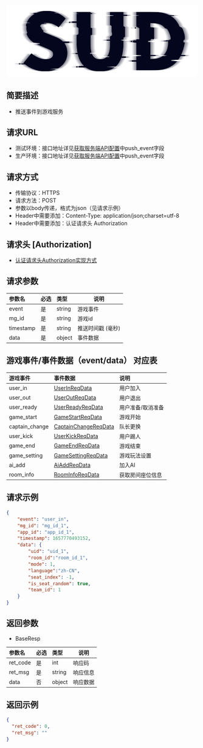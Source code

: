 #

![SUD](../../Resource/logo.png)

## 简要描述

- 推送事件到游戏服务

## 请求URL

- 测试环境：接口地址详见[获取服务端API配置](ObtainServerEndAPIConfigurations.md)中push_event字段
- 生产环境：接口地址详见[获取服务端API配置](ObtainServerEndAPIConfigurations.md)中push_event字段

## 请求方式

- 传输协议：HTTPS
- 请求方法：POST
- 参数以body传递，格式为json（见请求示例）
- Header中需要添加：Content-Type: application/json;charset=utf-8
- Header中需要添加：认证请求头 Authorization

## 请求头 [Authorization]

- [认证请求头Authorization实现方式](AuthorizationDescription.md)

## 请求参数

| 参数名             | 必选  | 类型              | 说明                      |
|:----------------|:----|:----------------|-------------------------|
| event           | 是   | string          | 游戏事件                    |
| mg_id           | 是   | string          | 游戏id                    |
| timestamp       | 是   | string          | 推送时间戳 (毫秒)              |
| data            | 是   | object          | 事件数据                    |


## 游戏事件/事件数据（event/data） 对应表

| 游戏事件           | 事件数据                                                          | 说明          |
|:---------------|:--------------------------------------------------------------|:------------|
| user_in        | [UserInReqData](PushEventData/UserInReqData.md)               | 用户加入          |
| user_out       | [UserOutReqData](PushEventData/UserOutReqData.md)             | 用户退出          |
| user_ready     | [UserReadyReqData](PushEventData/UserReadyReqData.md)         | 用户准备/取消准备  |
| game_start     | [GameStartReqData](PushEventData/GameStartReqData.md)         | 游戏开始          |
| captain_change | [CaptainChangeReqData](PushEventData/CaptainChangeReqData.md) | 队长更换          |
| user_kick      | [UserKickReqData](PushEventData/UserKickReqData.md)           | 用户踢人          |
| game_end       | [GameEndReqData](PushEventData/GameEndReqData.md)             | 游戏结束          |
| game_setting   | [GameSettingReqData](PushEventData/GameSettingReqData.md)     | 游戏玩法设置      |
| ai_add         | [AiAddReqData](PushEventData/AiAddReqData.md)                 | 加入AI            |
| room_info      | [RoomInfoReqData](PushEventData/RoomInfoReqData.md)           | 获取房间座位信息   |

## 请求示例

```json
{
    "event": "user_in",
    "mg_id": "mg_id_1",
    "app_id": "app_id_1",
    "timestamp": 1657770493152,
    "data": {
        "uid": "uid_1",
        "room_id":"room_id_1",
        "mode": 1,
        "language":"zh-CN",
        "seat_index": -1,
        "is_seat_random": true,
        "team_id": 1
    }
}
```

## 返回参数

- BaseResp

| 参数名      | 必选  | 类型     | 说明   |
|:---------|:----|:-------|------|
| ret_code | 是   | int    | 响应码  |
| ret_msg  | 是   | string | 响应信息 |
| data     | 否   | object | 响应数据 |

## 返回示例

```json
{
  "ret_code": 0,
  "ret_msg": ""
}
```
